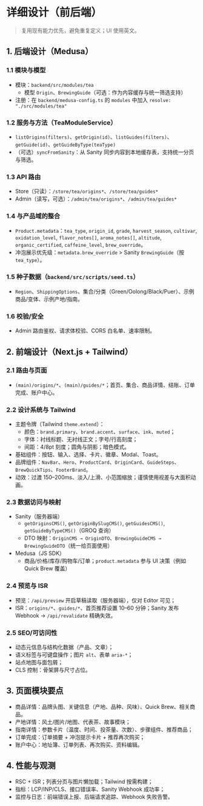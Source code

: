 # 详细设计（前后端）

> 复用现有能力优先，避免重复定义；UI 使用英文。

## 1. 后端设计（Medusa）
### 1.1 模块与模型
- 模块：`backend/src/modules/tea`
  - 模型 `Origin`、`BrewingGuide`（可选：作为内容缓存与统一筛选支持）
- 注册：在 `backend/medusa-config.ts` 的 `modules` 中加入 `resolve: "./src/modules/tea"`

### 1.2 服务与方法（TeaModuleService）
- `listOrigins(filters)`、`getOrigin(id)`、`listGuides(filters)`、`getGuide(id)`、`getGuideByType(teaType)`
- （可选）`syncFromSanity`：从 Sanity 同步内容到本地缓存表，支持统一分页与筛选。

### 1.3 API 路由
- Store（只读）：`/store/tea/origins*`、`/store/tea/guides*`
- Admin（读写，可选）：`/admin/tea/origins*`、`/admin/tea/guides*`

### 1.4 与产品域的整合
- `Product.metadata`：`tea_type`, `origin_id`, `grade`, `harvest_season`, `cultivar`, `oxidation_level`, `flavor_notes[]`, `aroma_notes[]`, `altitude`, `organic_certified`, `caffeine_level`, `brew_override`。
- 冲泡展示优先级：`metadata.brew_override` > Sanity `BrewingGuide`（按 `tea_type`）。

### 1.5 种子数据（`backend/src/scripts/seed.ts`）
- `Region`、`ShippingOptions`、集合/分类（Green/Oolong/Black/Puer）、示例商品/变体、示例产地/指南。

### 1.6 校验/安全
- Admin 路由鉴权、请求体校验、CORS 白名单、速率限制。

## 2. 前端设计（Next.js + Tailwind）
### 2.1 路由与页面
- `(main)/origins/*`、`(main)/guides/*`；首页、集合、商品详情、结账、订单完成、账户中心。

### 2.2 设计系统与 Tailwind
- 主题令牌（Tailwind `theme.extend`）：
  - 颜色：`brand.primary`、`brand.accent`、`surface`、`ink`、`muted`；
  - 字体：衬线标题、无衬线正文；字号/行高刻度；
  - 间距：4/8pt 刻度；圆角与阴影；暗色模式。
- 基础组件：按钮、输入、选择、卡片、徽章、Modal、Toast。
- 品牌组件：`NavBar`、`Hero`、`ProductCard`、`OriginCard`、`GuideSteps`、`BrewQuickTips`、`FooterBrand`。
- 动效：过渡 150–200ms、淡入/上滑、小范围缩放；谨慎使用视差与大面积动画。

### 2.3 数据访问与映射
- Sanity（服务器端）
  - `getOriginsCMS()`, `getOriginBySlugCMS()`, `getGuidesCMS()`, `getGuideByTypeCMS()`（GROQ 查询）
  - DTO 映射：`OriginCMS → OriginDTO`、`BrewingGuideCMS → BrewingGuideDTO`（统一给页面使用）
- Medusa（JS SDK）
  - 商品/价格/库存/购物车/订单；`product.metadata` 参与 UI 决策（例如 Quick Brew 覆盖）

### 2.4 预览与 ISR
- 预览：`/api/preview` 开启草稿读取（服务器端），仅对 Editor 可见；
- ISR：`origins/*`、`guides/*`、首页推荐设置 10–60 分钟；Sanity 发布 Webhook → `/api/revalidate` 精确失效。

### 2.5 SEO/可访问性
- 动态元信息与结构化数据（产品、文章）；
- 语义标签与可键盘操作；图片 `alt`、表单 `aria-*`；
- 站点地图与面包屑；
- CLS 控制：骨架屏与尺寸占位。

## 3. 页面模块要点
- 商品详情：品牌头图、关键信息（产地、品种、风味）、Quick Brew、相关商品。
- 产地详情：风土/图片/地图、代表茶、故事模块；
- 指南详情：参数卡片（温度、时间、投茶量、次数）、步骤组件、推荐商品；
- 订单完成：订单摘要 + 冲泡提示卡片 + 推荐再次购买；
- 账户中心：地址簿、订单列表、再次购买、资料编辑。

## 4. 性能与观测
- RSC + ISR；列表分页与图片懒加载；Tailwind 按需构建；
- 指标：LCP/INP/CLS、接口错误率、Sanity Webhook 成功率；
- 监控与日志：前端错误上报、后端请求追踪、Webhook 失败告警。
